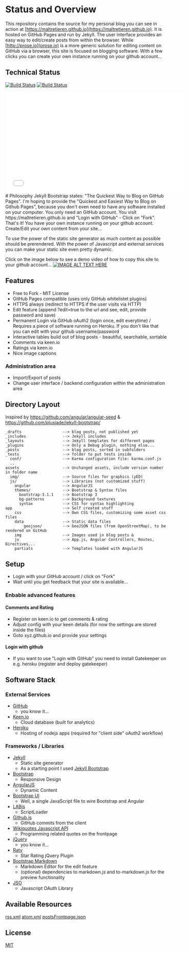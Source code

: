 # Status and Overview
This repository contains the source for my personal blog you can see in action at 
[https://maltretieren.github.io](https://maltretieren.github.io).
It is hosted on GitHub Pages and run by Jekyll. The user interface provides an easy way to edit/create posts
from within the browser. While [http://prose.io](prose.io) is a more generic solution for editing content on GitHub via a browser,
this site is focused on blogging software. With a few clicks you can create your own instance running on your
github account...

## Technical Status
[![Build Status](https://david-dm.org/Maltretieren/maltretieren.github.com.svg?style=flat)](https://david-dm.org)
[![Build Status](https://travis-ci.org/Maltretieren/maltretieren.github.com.svg?branch=master)](https://travis-ci.org/Maltretieren/maltretieren.github.com)
<iframe width="560" height="315"  src="//www.youtube.com/v/NDjB_7lAkO8&hl=en&fs=1" frameborder="0"></iframe>
# Philosophy
Jekyll Bootstrap states: "The Quickest Way to Blog on GitHub Pages". I'm hoping to provide the
"Quickest and Easiest Way to Blog on Github Pages", because you don't even need to have any
software installed on your computer. You only need an GitHub account. You visit https://maltretieren.github.io
and "Login with GitHub" - Click on "Fork". That's it! You have your own instance running on your github
account. Create/Edit your own content from your site...

To use the power of the static site generator as much content as possible should be prerendered.
With the power of Javascript and external services you can make your static site even pretty dynamic.

Click on the image below to see a demo video of how to copy this site to your github account...
[![IMAGE ALT TEXT HERE](http://img.youtube.com/vi/NDjB_7lAkO8/maxresdefault.jpg)](http://www.youtube.com/watch?v=NDjB_7lAkO8)

## Features
- Free to Fork - MIT License
- GitHub Pages compatible (uses only GitHub whitelistet plugins)
- HTTPS always (redirect to HTTPS if the user visits via HTTP)
- Edit feature (append ?edit=true to the url and see, edit, provide password and save)
- Permanent Login via GitHub oAuth2 (login once, edit everytime) / Requires a piece of software running on Heroku. If you don't like that you can edit with your github username/password
- Interactive tables build out of blog posts - beautiful, searchable, sortable
- Comments via keen.io
- Ratings via keen.io
- Nice image captions

### Administration area
- Import/Export of posts
- Change user interface / backend configuration within the administration area 


## Directory Layout
Inspired by https://github.com/angular/angular-seed & https://github.com/plusjade/jekyll-bootstrap/

    _drafts                  --> blog posts, not published yet
    _includes                --> Jekyll includes
    _layouts                 --> Jekyll templates for different pages
    _plugins                 --> Only a Debug plugin, nothing else...
    _posts                   --> blog posts, sorted in subfolders
	_tests                   --> folder to put tests inside
	  conf/                  --> Karma configuration file: karma.conf.js
	  ..
    assets                   --> Unchanged assets, include version number in folder name
      img/                   --> Source files for graphics (yED)
      js/                    --> Libraries (not customized stuff)
        angular              --> AngularJS
        themes/              --> Bootstrap & Syntax files
          bootstrap-3.1.1    --> Bootstrap 3
          bg-patterns        --> Background textures
          syntax             --> CSS for syntax highlighting
    app                      --> Self created stuff
	    css                  --> Own CSS files, customizing some asset css files
		data                 --> Static data files
		    geojson/         --> GeoJSON files (from OpenStreetMap), to be rendered on GitHub
		img                  --> Images used in blog posts & 
		js                   --> App.js, Angular Controllers, Routes, Directives...
		partials             --> Templates loaded with AngularJS
	    
			

## Setup
- Login with your GitHub account / click on "Fork"
- Wait until you get feedback that your site is available...

### Enbable advanced features
#### Comments and Rating
- Register on keen.io to get comments & rating
- Adjust config with your keen details (for now the settings are stored inside the files)
- Goto xyz.github.io and provide your settings

#### Login with github
- If you want to use "Login with GitHub" you need to install Gatekeeper on e.g. heroku (register and deploy gatekeeper)

## Software Stack
### External Services
- [GitHub](https://github.com/)
    - you know it...
- [Keen.io](https://keen.io)
    - Cloud database (built for analytics)
- [Heroku](https://dashboard.heroku.com)
    - Hosting of nodejs apps (required for "client side" oAuth2 workflow)

### Frameworks / Libraries
- [Jekyll](http://jekyllrb.com/)
    - Static site generator
	- As a starting point I used [Jekyll Bootstrap](http://jekyllbootstrap.com/)
- [Bootstrap](http://getbootstrap.com/)
    - Responsive Design
- [AngularJS](http://angularjs.org/)
    - Dynamic Content
- [Bootstrap UI](http://angular-ui.github.io/bootstrap/)
    - Well, a single JavaScript file to wire Bootstrap and Angular
- [LABjs](http://labjs.com/)
    - ScriptLoader
- [Github.js](https://github.com/michael/github) 
    - GitHub commits from the client 
- [Wikiquotes Javascript API](https://github.com/natetyler/wikiquotes-api)
    - Programming related quotes on the frontpage
- [jQuery](http://jquery.com/)
    - you know it...
- [Raty](http://wbotelhos.com/raty/)
    - Star Rating jQuery Plugin
- [Bootstrap Markdown](http://toopay.github.io/bootstrap-markdown/)
    - Markdown Editor for the edit feature
	- (optional) dependencies to markdown.js and to-markdown.js for the preview functionality
- [JSO](https://github.com/andreassolberg/jso)
    - Javascript OAuth Library

## Available Resources
[rss.xml](http://maltretieren.github.io/rss.xml)
[atom.xml](http://maltretieren.github.io/atom.xml)
[postsFrontpage.json](http://maltretieren.github.io/rss.xml)

## License

[MIT](http://opensource.org/licenses/MIT)

